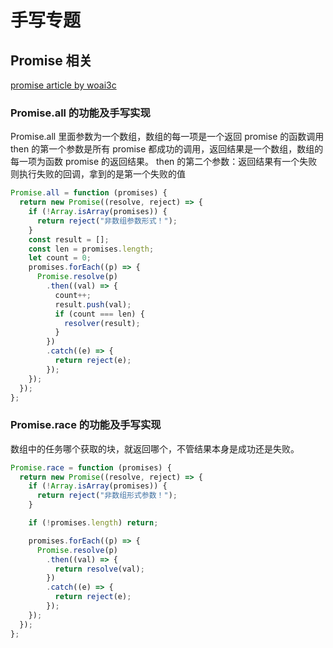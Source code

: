 # 手写专题

## Promise 相关

[promise article by woai3c](https://github.com/woai3c/Front-end-articles/blob/master/promise.md)

### Promise.all 的功能及手写实现

Promise.all 里面参数为一个数组，数组的每一项是一个返回 promise 的函数调用
then 的第一个参数是所有 promise 都成功的调用，返回结果是一个数组，数组的每一项为函数 promise 的返回结果。
then 的第二个参数：返回结果有一个失败则执行失败的回调，拿到的是第一个失败的值

```js
Promise.all = function (promises) {
  return new Promise((resolve, reject) => {
    if (!Array.isArray(promises)) {
      return reject("非数组参数形式！");
    }
    const result = [];
    const len = promises.length;
    let count = 0;
    promises.forEach((p) => {
      Promise.resolve(p)
        .then((val) => {
          count++;
          result.push(val);
          if (count === len) {
            resolver(result);
          }
        })
        .catch((e) => {
          return reject(e);
        });
    });
  });
};
```

### Promise.race 的功能及手写实现

数组中的任务哪个获取的块，就返回哪个，不管结果本身是成功还是失败。

```js
Promise.race = function (promises) {
  return new Promise((resolve, reject) => {
    if (!Array.isArray(promises)) {
      return reject("非数组形式参数！");
    }

    if (!promises.length) return;

    promises.forEach((p) => {
      Promise.resolve(p)
        .then((val) => {
          return resolve(val);
        })
        .catch((e) => {
          return reject(e);
        });
    });
  });
};
```
